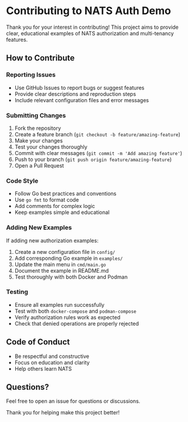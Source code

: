 # Contributing to NATS Auth Demo

Thank you for your interest in contributing! This project aims to provide clear, educational examples of NATS authorization and multi-tenancy features.

## How to Contribute

### Reporting Issues
- Use GitHub Issues to report bugs or suggest features
- Provide clear descriptions and reproduction steps
- Include relevant configuration files and error messages

### Submitting Changes
1. Fork the repository
2. Create a feature branch (`git checkout -b feature/amazing-feature`)
3. Make your changes
4. Test your changes thoroughly
5. Commit with clear messages (`git commit -m 'Add amazing feature'`)
6. Push to your branch (`git push origin feature/amazing-feature`)
7. Open a Pull Request

### Code Style
- Follow Go best practices and conventions
- Use `go fmt` to format code
- Add comments for complex logic
- Keep examples simple and educational

### Adding New Examples
If adding new authorization examples:
1. Create a new configuration file in `config/`
2. Add corresponding Go example in `examples/`
3. Update the main menu in `cmd/main.go`
4. Document the example in README.md
5. Test thoroughly with both Docker and Podman

### Testing
- Ensure all examples run successfully
- Test with both `docker-compose` and `podman-compose`
- Verify authorization rules work as expected
- Check that denied operations are properly rejected

## Code of Conduct
- Be respectful and constructive
- Focus on education and clarity
- Help others learn NATS

## Questions?
Feel free to open an issue for questions or discussions.

Thank you for helping make this project better!
